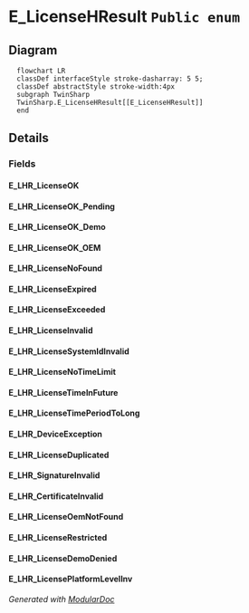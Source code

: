 # E_LicenseHResult `Public enum`

## Diagram
```mermaid
  flowchart LR
  classDef interfaceStyle stroke-dasharray: 5 5;
  classDef abstractStyle stroke-width:4px
  subgraph TwinSharp
  TwinSharp.E_LicenseHResult[[E_LicenseHResult]]
  end
```

## Details
### Fields
#### E_LHR_LicenseOK


#### E_LHR_LicenseOK_Pending


#### E_LHR_LicenseOK_Demo


#### E_LHR_LicenseOK_OEM


#### E_LHR_LicenseNoFound


#### E_LHR_LicenseExpired


#### E_LHR_LicenseExceeded


#### E_LHR_LicenseInvalid


#### E_LHR_LicenseSystemIdInvalid


#### E_LHR_LicenseNoTimeLimit


#### E_LHR_LicenseTimeInFuture


#### E_LHR_LicenseTimePeriodToLong


#### E_LHR_DeviceException


#### E_LHR_LicenseDuplicated


#### E_LHR_SignatureInvalid


#### E_LHR_CertificateInvalid


#### E_LHR_LicenseOemNotFound


#### E_LHR_LicenseRestricted


#### E_LHR_LicenseDemoDenied


#### E_LHR_LicensePlatformLevelInv


*Generated with* [*ModularDoc*](https://github.com/hailstorm75/ModularDoc)
